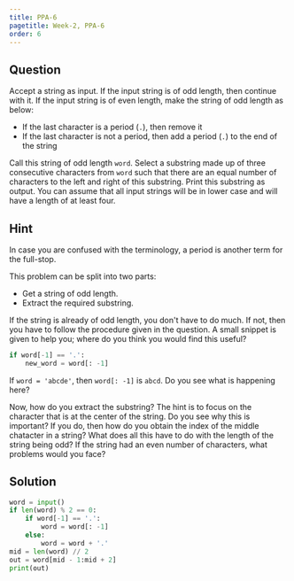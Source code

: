 ```yaml
---
title: PPA-6
pagetitle: Week-2, PPA-6
order: 6
---
```


## Question

Accept a string as input. If the input string is of odd length, then continue with it. If the input string is of even length, make the string of odd length as below:

- If the last character is a period (`.`), then remove it
- If the last character is not a period, then add a period (`.`) to the end of the string

Call this string of odd length `word`. Select a substring made up of three consecutive characters from `word` such that there are an equal number of characters to the left and right of this substring. Print this substring as output. You can assume that all input strings will be in lower case and will have a length of at least four.

## Hint

In case you are confused with the terminology, a period is another term for the full-stop.

This problem can be split into two parts:

- Get a string of odd length.
- Extract the required substring.

If the string is already of odd length, you don't have to do much. If not, then you have to follow the procedure given in the question. A small snippet is given to help you; where do you think you would find this useful?

```python
if word[-1] == '.':
    new_word = word[: -1]
```

If `word = 'abcde'`, then `word[: -1]` is `abcd`. Do you see what is happening here?

Now, how do you extract the substring? The hint is to focus on the character that is at the center of the string. Do you see why this is important? If you do, then how do you obtain the index of the middle chatacter in a string? What does all this have to do with the length of the string being odd? If the string had an even number of characters, what problems would you face?

## Solution

```python
word = input()
if len(word) % 2 == 0:
    if word[-1] == '.':
        word = word[: -1]
    else:
        word = word + '.'
mid = len(word) // 2
out = word[mid - 1:mid + 2]
print(out)
```

